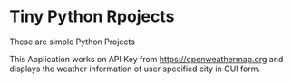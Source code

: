 # Tiny Python Rpojects
These are simple Python Projects 

This Application works on API Key from https://openweathermap.org and displays
the weather information of user specified city in GUI form.
